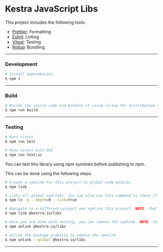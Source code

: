 # Kestra JavaScript Libs

This project includes the following tools:

- [Prettier](https://prettier.io/): Formatting
- [Eslint](https://eslint.org/): Linting
- [Vitest](https://vitest.dev/): Testing
- [Rollup](https://rollupjs.org/): Bundling

---

### Development

```bash
# Install dependencies
$ npm i
```

---

### Build

```bash
# Builds the source code and bundles it using rollup for distribution to npm
$ npm run build
```

---

### Testing

```bash
# Runs vitest
$ npm run test

# Runs vitest with GUI
$ npm run test:ui
```

You can test this library using npm symlinks before publishing to npm.

This can be done using the following steps:

```bash
# Create a symlink for this project to global node_modules
$ npm link

# Lists all global symlinks. You can also use this command to check if your symlink worked.
$ npm ls -g --depth=0 --link=true

# Navigate to a different project and symlink this project. NOTE: that project must also be using npm as a package manager.
$ npm link @kestra-io/libs

# Once you are done with testing, you can remove the symlink. NOTE: this will also remove the dependency in package.json so you will need to reinstall the package again.
$ npm unlink @kestra-io/libs

# Unlink the package globally to remove the symlink
$ npm unlink --global @kestra-io/libs
```

---
